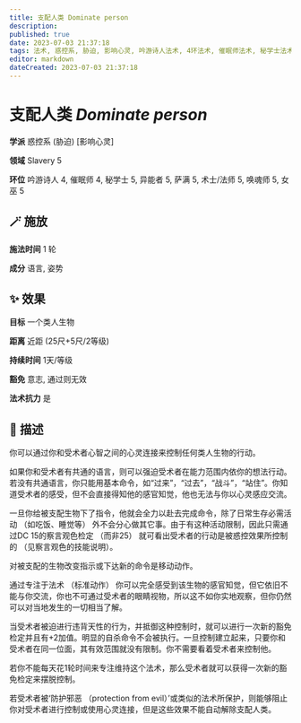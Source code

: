 ```yaml
---
title: 支配人类 Dominate person
description: 
published: true
date: 2023-07-03 21:37:18
tags: 法术, 惑控系, 胁迫, 影响心灵, 吟游诗人法术, 4环法术, 催眠师法术, 秘学士法术, 5环法术, 异能者法术, 萨满法术, 术士/法师法术, 唤魂师法术, 女巫法术, Slavery
editor: markdown
dateCreated: 2023-07-03 21:37:18
---
```


# **支配人类** *Dominate person*

**学派** 惑控系 (胁迫) \[影响心灵\] 

**领域** Slavery 5

**环位** 吟游诗人 4, 催眠师 4, 秘学士 5, 异能者 5, 萨满 5, 术士/法师 5, 唤魂师 5, 女巫 5

## 🪄 施放

**施法时间** 1 轮

**成分** 语言, 姿势

## ✨ 效果 

**目标** 一个类人生物 

**距离** 近距 (25尺+5尺/2等级)  

**持续时间** 1天/等级 

**豁免** 意志, 通过则无效

**法术抗力** 是

## 📖 描述

你可以通过你和受术者心智之间的心灵连接来控制任何类人生物的行动。

如果你和受术者有共通的语言，则可以强迫受术者在能力范围内依你的想法行动。若没有共通语言，你只能用基本命令，如“过来”，“过去”，“战斗”，“站住”。你知道受术者的感受，但不会直接得知他的感官知觉，他也无法与你以心灵感应交流。

一旦你给被支配生物下了指令，他就会全力以赴去完成命令，除了日常生存必需活动 （如吃饭、睡觉等） 外不会分心做其它事。由于有这种活动限制，因此只需通过DC 15的察言观色检定 （而非25） 就可看出受术者的行动是被惑控效果所控制的 （见察言观色的技能说明）。

对被支配的生物改变指示或下达新的命令是移动动作。

通过专注于法术 （标准动作） 你可以完全感受到该生物的感官知觉，但它依旧不能与你交流，你也不可通过受术者的眼睛视物，所以这不如你实地观察，但你仍然可以对当地发生的一切相当了解。

当受术者被迫进行违背天性的行为，并抵御这种控制时，就可以进行一次新的豁免检定并且有+2加值。明显的自杀命令不会被执行。一旦控制建立起来，只要你和受术者在同一位面，其有效范围就没有限制。你不需要看着受术者来控制他。

若你不能每天花1轮时间来专注维持这个法术，那么受术者就可以获得一次新的豁免检定来摆脱控制。

若受术者被‘防护邪恶 （protection from evil）’或类似的法术所保护，则能够阻止你对受术者进行控制或使用心灵连接，但是这些效果不能自动解除支配人类。
    